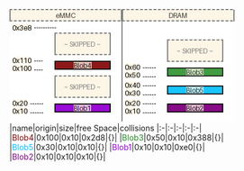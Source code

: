 ![memory map diagram](tests.test_docs_two_maps_cropped.png)
|name|origin|size|free Space|collisions
|:-|:-|:-|:-|:-|
|<span style='color:maroon'>Blob4</span>|0x100|0x10|0x2d8|{}|
|<span style='color:forestgreen'>Blob3</span>|0x50|0x10|0x388|{}|
|<span style='color:deepskyblue'>Blob5</span>|0x30|0x10|0x10|{}|
|<span style='color:darkviolet'>Blob1</span>|0x10|0x10|0xe0|{}|
|<span style='color:purple'>Blob2</span>|0x10|0x10|0x10|{}|
